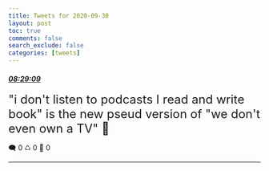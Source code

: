 ```yaml
---
title: Tweets for 2020-09-30
layout: post
toc: true
comments: false
search_exclude: false
categories: [tweets]
---
```



#### <a href = "https://twitter.com/deepfates/status/1311312130914877446">*08:29:09*</a>

<font size="5">"i don't listen to podcasts I read and write book" is the new pseud version of "we don't even own a TV" 🧐</font>



🗨️ 0 ♺ 0 🤍  0   

---
    
            
